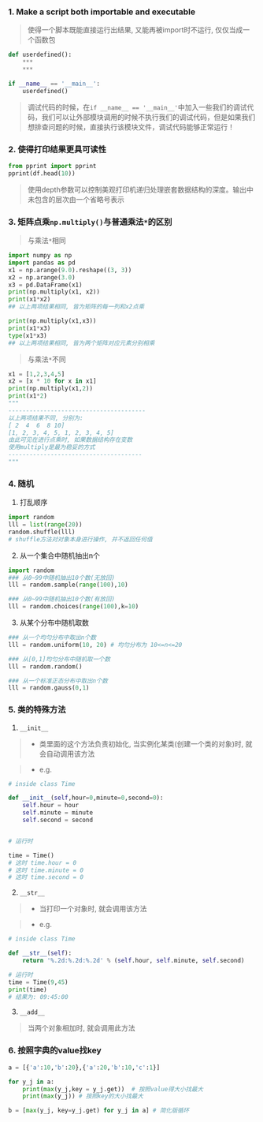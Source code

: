 ### 1. Make a script both importable and executable
> 使得一个脚本既能直接运行出结果, 又能再被import时不运行, 仅仅当成一个函数包

```python
def userdefined():
    ***
    ***

if __name__ == '__main__':
    userdefined()
```
> 调试代码的时候，在`if __name__ == '__main__'`中加入一些我们的调试代码，我们可以让外部模块调用的时候不执行我们的调试代码，但是如果我们想排查问题的时候，直接执行该模块文件，调试代码能够正常运行！

### 2. 使得打印结果更具可读性
```python
from pprint import pprint
pprint(df.head(10))
```
> 使用depth参数可以控制美观打印机递归处理嵌套数据结构的深度。输出中未包含的层次由一个省略号表示

### 3. 矩阵点乘`np.multiply()`与普通乘法`*`的区别
> 与乘法`*`相同

```python
import numpy as np
import pandas as pd
x1 = np.arange(9.0).reshape((3, 3))
x2 = np.arange(3.0)
x3 = pd.DataFrame(x1)
print(np.multiply(x1, x2))
print(x1*x2)
## 以上两项结果相同, 皆为矩阵的每一列和x2点乘

print(np.multiply(x1,x3))
print(x1*x3)
type(x1*x3)
## 以上两项结果相同, 皆为两个矩阵对应元素分别相乘
```

> 与乘法`*`不同

```python
x1 = [1,2,3,4,5]
x2 = [x * 10 for x in x1]
print(np.multiply(x1,2))
print(x1*2)
"""
---------------------------------------
以上两项结果不同, 分别为:
[ 2  4  6  8 10]
[1, 2, 3, 4, 5, 1, 2, 3, 4, 5]
由此可见在进行点乘时, 如果数据结构存在变数
使用multiply是最为稳妥的方式
--------------------------------------
"""
```


### 4. 随机
1. 打乱顺序
```python
import random
lll = list(range(20))
random.shuffle(lll)
# shuffle方法对对象本身进行操作, 并不返回任何值
```

2. 从一个集合中随机抽出n个
```python
import random
### 从0~99中随机抽出10个数(无放回)
lll = random.sample(range(100),10)

### 从0~99中随机抽出10个数(有放回)
lll = random.choices(range(100),k=10)
```

3. 从某个分布中随机取数
```python
### 从一个均匀分布中取出n个数
lll = random.uniform(10, 20) # 均匀分布为 10<=n<=20

### 从[0,1]均匀分布中随机取一个数
lll = random.random()

### 从一个标准正态分布中取出n个数
lll = random.gauss(0,1)

```

### 5. 类的特殊方法
1. `__init__`
> - 类里面的这个方法负责初始化, 当实例化某类(创建一个类的对象)时, 就会自动调用该方法

> - e.g.

```python
# inside class Time

def __init__(self,hour=0,minute=0,second=0):
    self.hour = hour
    self.minute = minute
    self.second = second


# 运行时

time = Time()
# 这时 time.hour = 0
# 这时 time.minute = 0
# 这时 time.second = 0
```

2. `__str__`
> - 当打印一个对象时, 就会调用该方法

> - e.g.

```python
# inside class Time

def __str__(self):
    return '%.2d:%.2d:%.2d' % (self.hour, self.minute, self.second)

# 运行时
time = Time(9,45)
print(time)
# 结果为: 09:45:00
```

3. `__add__`
> 当两个对象相加时, 就会调用此方法

### 6. 按照字典的value找key
```python
a = [{'a':10,'b':20},{'a':20,'b':10,'c':1}]

for y_j in a:
    print(max(y_j,key = y_j.get))  # 按照value得大小找最大
    print(max(y_j)) # 按照key的大小找最大

b = [max(y_j, key=y_j.get) for y_j in a] # 简化版循环
```